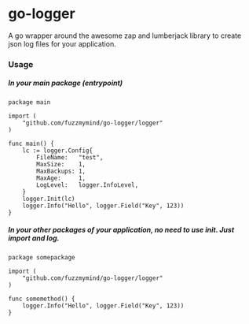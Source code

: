 # go-logger

A go wrapper around the awesome zap and lumberjack library to create json log files for your application.

### Usage

##### In your main package (entrypoint)

```
package main

import (
	"github.com/fuzzmymind/go-logger/logger"
)

func main() {
	lc := logger.Config{
		FileName:   "test",
		MaxSize:    1,
		MaxBackups: 1,
		MaxAge:     1,
		LogLevel:   logger.InfoLevel,
	}
	logger.Init(lc)
	logger.Info("Hello", logger.Field("Key", 123))
}
```

##### In your other packages of your application, no need to use init. Just import and log.

```
package somepackage

import (
	"github.com/fuzzmymind/go-logger/logger"
)

func somemethod() {
	logger.Info("Hello", logger.Field("Key", 123))
}
```
